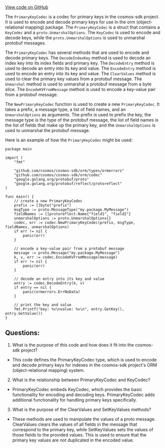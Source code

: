[View code on GitHub](https://github.com/cosmos/cosmos-sdk.git/orm/encoding/ormkv/primary_key.go)

The `PrimaryKeyCodec` is a codec for primary keys in the cosmos-sdk project. It is used to encode and decode primary keys for use in the orm (object-relational mapping) package. The `PrimaryKeyCodec` is a struct that contains a `KeyCodec` and a `proto.UnmarshalOptions`. The `KeyCodec` is used to encode and decode keys, while the `proto.UnmarshalOptions` is used to unmarshal protobuf messages.

The `PrimaryKeyCodec` has several methods that are used to encode and decode primary keys. The `DecodeIndexKey` method is used to decode an index key into its index fields and primary key. The `DecodeEntry` method is used to decode an entry into its key and value. The `EncodeEntry` method is used to encode an entry into its key and value. The `ClearValues` method is used to clear the primary key values from a protobuf message. The `Unmarshal` method is used to unmarshal a protobuf message from a byte slice. The `EncodeKVFromMessage` method is used to encode a key-value pair from a protobuf message.

The `NewPrimaryKeyCodec` function is used to create a new `PrimaryKeyCodec`. It takes a prefix, a message type, a list of field names, and an `UnmarshalOptions` as arguments. The prefix is used to prefix the key, the message type is the type of the protobuf message, the list of field names is the list of fields that make up the primary key, and the `UnmarshalOptions` is used to unmarshal the protobuf message.

Here is an example of how the `PrimaryKeyCodec` might be used:

```
package main

import (
	"fmt"

	"github.com/cosmos/cosmos-sdk/orm/types/ormerrors"
	"github.com/cosmos/cosmos-sdk/orm/codec"
	"google.golang.org/protobuf/proto"
	"google.golang.org/protobuf/reflect/protoreflect"
)

func main() {
	// create a new PrimaryKeyCodec
	prefix := []byte("prefix")
	msgType := proto.MessageType("my.package.MyMessage")
	fieldNames := []protoreflect.Name{"field1", "field2"}
	unmarshalOptions := proto.UnmarshalOptions{}
	codec, err := codec.NewPrimaryKeyCodec(prefix, msgType, fieldNames, unmarshalOptions)
	if err != nil {
		panic(err)
	}

	// encode a key-value pair from a protobuf message
	message := proto.Message("my.package.MyMessage")
	k, v, err := codec.EncodeKVFromMessage(message)
	if err != nil {
		panic(err)
	}

	// decode an entry into its key and value
	entry := codec.DecodeEntry(k, v)
	if entry == nil {
		panic(ormerrors.ErrNoData)
	}

	// print the key and value
	fmt.Printf("key: %v\nvalue: %v\n", entry.GetKey(), entry.GetValue())
}
```
## Questions: 
 1. What is the purpose of this code and how does it fit into the cosmos-sdk project?
- This code defines the PrimaryKeyCodec type, which is used to encode and decode primary keys for indexes in the cosmos-sdk project's ORM (object-relational mapping) system.

2. What is the relationship between PrimaryKeyCodec and KeyCodec?
- PrimaryKeyCodec embeds KeyCodec, which provides the basic functionality for encoding and decoding keys. PrimaryKeyCodec adds additional functionality for handling primary keys specifically.

3. What is the purpose of the ClearValues and SetKeyValues methods?
- These methods are used to manipulate the values of a proto message. ClearValues clears the values of all fields in the message that correspond to the primary key, while SetKeyValues sets the values of those fields to the provided values. This is used to ensure that the primary key values are not duplicated in the encoded value.